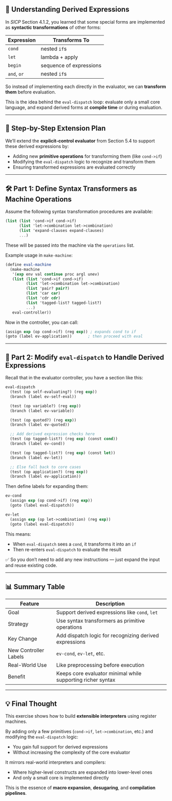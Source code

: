 ## 🧠 Understanding Derived Expressions

In *SICP* Section 4.1.2, you learned that some special forms are implemented as **syntactic transformations** of other forms:

| Expression | Transforms To |
|------------|----------------|
| `cond`     | nested `if`s   |
| `let`      | lambda + apply |
| `begin`    | sequence of expressions |
| `and`, `or` | nested `if`s |

So instead of implementing each directly in the evaluator, we can **transform them** before evaluation.

This is the idea behind the `eval-dispatch` loop: evaluate only a small core language, and expand derived forms at **compile time** or during evaluation.

---

## 🔁 Step-by-Step Extension Plan

We’ll extend the **explicit-control evaluator** from Section 5.4 to support these derived expressions by:
- Adding new **primitive operations** for transforming them (like `cond->if`)
- Modifying the `eval-dispatch` logic to recognize and transform them
- Ensuring transformed expressions are evaluated correctly

---

## 🛠️ Part 1: Define Syntax Transformers as Machine Operations

Assume the following syntax transformation procedures are available:

```scheme
(list (list 'cond->if cond->if)
      (list 'let->combination let->combination)
      (list 'expand-clauses expand-clauses)
      ...)
```

These will be passed into the machine via the `operations` list.

Example usage in `make-machine`:

```scheme
(define eval-machine
  (make-machine
   '(exp env val continue proc argl unev)
   (list (list 'cond->if cond->if)
         (list 'let->combination let->combination)
         (list 'pair? pair?)
         (list 'car car)
         (list 'cdr cdr)
         (list 'tagged-list? tagged-list?)
         ...)
   eval-controller))
```

Now in the controller, you can call:

```scheme
(assign exp (op cond->if) (reg exp)) ; expands cond to if
(goto (label ev-application))       ; then proceed with eval
```

---

## 📌 Part 2: Modify `eval-dispatch` to Handle Derived Expressions

Recall that in the evaluator controller, you have a section like this:

```scheme
eval-dispatch
  (test (op self-evaluating?) (reg exp))
  (branch (label ev-self-eval))

  (test (op variable?) (reg exp))
  (branch (label ev-variable))

  (test (op quoted?) (reg exp))
  (branch (label ev-quoted))

  ;; Add derived expression checks here
  (test (op tagged-list?) (reg exp) (const cond))
  (branch (label ev-cond))

  (test (op tagged-list?) (reg exp) (const let))
  (branch (label ev-let))

  ;; Else fall back to core cases
  (test (op application?) (reg exp))
  (branch (label ev-application))
```

Then define labels for expanding them:

```scheme
ev-cond
  (assign exp (op cond->if) (reg exp))
  (goto (label eval-dispatch))

ev-let
  (assign exp (op let->combination) (reg exp))
  (goto (label eval-dispatch))
```

This means:
- When `eval-dispatch` sees a `cond`, it transforms it into an `if`
- Then re-enters `eval-dispatch` to evaluate the result

✅ So you don’t need to add any new instructions — just expand the input and reuse existing code.

---

## 📊 Summary Table

| Feature | Description |
|--------|-------------|
| Goal | Support derived expressions like `cond`, `let` |
| Strategy | Use syntax transformers as primitive operations |
| Key Change | Add dispatch logic for recognizing derived expressions |
| New Controller Labels | `ev-cond`, `ev-let`, etc. |
| Real-World Use | Like preprocessing before execution |
| Benefit | Keeps core evaluator minimal while supporting richer syntax |

---

## 💡 Final Thought

This exercise shows how to build **extensible interpreters** using register machines.

By adding only a few primitives (`cond->if`, `let->combination`, etc.) and modifying the `eval-dispatch` logic:
- You gain full support for derived expressions
- Without increasing the complexity of the core evaluator

It mirrors real-world interpreters and compilers:
- Where higher-level constructs are expanded into lower-level ones
- And only a small core is implemented directly

This is the essence of **macro expansion**, **desugaring**, and **compilation pipelines**.
